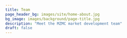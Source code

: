 ```yaml
---
title: Team
page_header_bg: images/site/home-about.jpg
bg_image: images/background/page-title.jpg
description: "Meet the MZMC market development team"
draft: false
---
```

